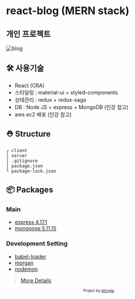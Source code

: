 # react-blog (MERN stack)
## 개인 프로젝트

![blog](https://user-images.githubusercontent.com/40693181/170808442-3096a202-7d01-46b7-84eb-99cfc2f506af.jpg)

## 🛠 사용기술

- React (CRA)
- 스타일링 : material-ui + styled-components
- 상태관리 : redux + redux-saga
- DB : Node JS + express + MongoDB (인강 참고)
- aws ec2 배포 (인강 참고)

## ⛑ Structure

```
┌ client
│ server
│ .gitignore
│ package.json
└ package-lock.json
```

## 📦 Packages

### Main

- [express 4.17.1](https://github.com/expressjs/express)
- [mongoose 5.11.15](https://github.com/Automattic/mongoose)

### Development Setting

- [babel-loader](https://github.com/babel/babel-loader)
- [morgan](https://github.com/expressjs/morgan)
- [nodemon](https://github.com/remy/nodemon)

> [More Details](https://github.com/phrygia/react-blog/blob/master/package.json)

<div align="center">
<sub><sup>Project by <a href="https://github.com/phrygia">phrygia</a></sup></sub><small></small>
</div>
